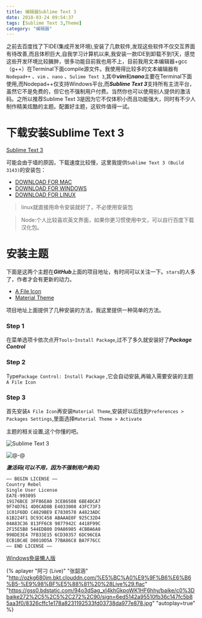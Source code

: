 ```yaml
---
title: 编辑器Sublime Text 3
date: 2018-03-24 09:54:37
tags: [Sublime Text 3,Theme]
category: "编辑器" 
---
```


之前去百度找了下IDE(集成开发环境),安装了几款软件,发现这些软件不仅交互界面有待改善,而且体积巨大,自我学习计算机以来,我安装一款IDE到卸载不到1天，感觉这些开发环境比较臃肿，很多功能目前我也用不上，目前我用文本编辑器+gcc（g++）在Terminal下面compile源文件。我使用得比较多的文本编辑器有` Nodepad++ ` 、` vim ` 、` nano ` 、` Sulime Text 3 `,其中***vim***和***nano***主要在Terminal下面使用,而Nodepad++仅支持Windows平台,而***Sublime Text 3***支持所有主流平台，虽然它不是免费的，但它也不强制用户付费。当然你也可以使用别人提供的激活码。之所以推荐Sublime Text 3是因为它不仅体积小而且功能强大，同时有不少人制作精美炫酷的主题。配置好主题，这软件值得一试。
<!--more-->

# 下载安装Sublime Text 3

[Sublime Text 3](https://www.sublimetext.com/)  

可能会由于墙的原因，下载速度比较慢，这里我提供` Sublime Text 3 (Build 3143) `的安装包：
- [DOWNLOAD FOR MAC](http://ozkg680jm.bkt.clouddn.com/Sublime%20Text%20Build%203143%20%281%29.dmg)
- [DOWNLOAD FOR WINDOWS](http://ozkg680jm.bkt.clouddn.com/Sublime%20Text%20Build%203143%20x64%20Setup.exe)
- [DOWNLOAD FOR LINUX](http://ozkg680jm.bkt.clouddn.com/sublime_text_3_build_3143_x64.tar.bz2)

> linux就直接用命令安装就好了，不必使用安装包

> Node:个人比较喜欢英文界面，如果你更习惯使用中文，可以自行百度下载汉化包。

# 安装主题  
下面是这两个主题在***GitHub***上面的项目地址，有时间可以关注一下。` stars `的人多了，作者才会有更新的动力。
- [A File Icon](https://github.com/ihodev/a-file-icon)
- [Material Theme](https://github.com/equinusocio/material-theme)

项目地址上面提供了几种安装的方法，我这里提供一种简单的方法。

### Step 1

在菜单选项卡依次点开` Tools `-` Install Package `,过不了多久就安装好了***Package Control***
### Step 2

Type` Package Control: Install Package ` ,它会自动安装,再输入需要安装的主题` A File Icon `
### Step 3
首先安装` A File Icon `再安装` Material Theme `,安装好以后找到` Preferences > Packages Settings `,里面选择` Material Theme > Activate `

主题的相关设置,这个你懂的吧。

![Sublime Text 3](http://ozkg680jm.bkt.clouddn.com/%E5%B1%8F%E5%B9%95%E5%BF%AB%E7%85%A7%202018-03-24%20%E4%B8%8B%E5%8D%881.07.10.png)


![@-@](http://ozkg680jm.bkt.clouddn.com/%E5%B1%8F%E5%B9%95%E5%BF%AB%E7%85%A7%202018-03-21%20%E4%B8%8B%E5%8D%8811.25.00.png)

***激活码(可以不用，因为不强制用户购买)***


```bash
—– BEGIN LICENSE —–
Country Rebel
Single User License
EA7E-993095
19176BCE 3FF86EA0 3CE86508 6BE4DCA7
9F74D761 4D0CAD8B E4033008 43FC73F3
1C01F6DD C4829BE9 E7830578 A4823ADC
61B224F1 DC93C458 ABAAAE0F 925C32D4
04A83C36 813FF6C8 9877942C 4418F99C
2F15E5B8 544EDB80 D9A86985 4CBBA6A8
998DE3E4 7FB33E15 6CD30357 6DC96CEA
ECB1BC4E D8010D5A 77BA86C8 BA7F76CC
—— END LICENSE ——
```

[Windows免装懒人版](http://ozkg680jm.bkt.clouddn.com/Sublime%20Text%203.zip)




{% aplayer "阿刁 (Live)" "张韶涵" "http://ozkg680jm.bkt.clouddn.com/%E5%BC%A0%E9%9F%B6%E6%B6%B5-%E9%98%BF%E5%88%81%20%28Live%29.flac"  "https://gss0.bdstatic.com/94o3dSag_xI4khGkpoWK1HF6hhy/baike/c0%3Dbaike272%2C5%2C5%2C272%2C90/sign=6ed5142a95510fb36c147fc5b85aa3f0/8326cffc1e178a8231192533fd03738da977e878.jpg" "autoplay=true" %} 
